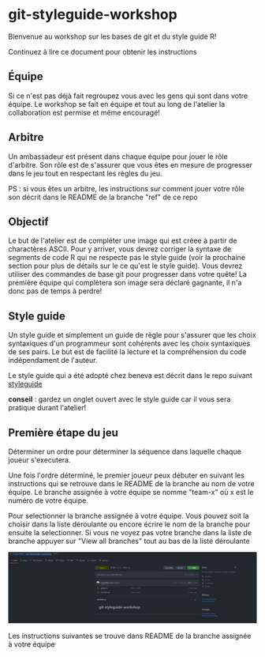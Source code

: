 # git-styleguide-workshop

Bienvenue au workshop sur les bases de git et du style guide R!

Continuez à lire ce document pour obtenir les instructions

## Équipe

Si ce n'est pas déjà fait regroupez vous avec les gens qui sont dans votre équipe. Le workshop se fait en équipe et tout au long de l'atelier la collaboration est permise et même encouragé!

## Arbitre

Un ambassadeur est présent dans chaque équipe pour jouer le rôle d'arbitre. Son rôle est de s'assurer que vous êtes en mesure de progresser dans le jeu tout en respectant les règles du jeu.

PS : si vous êtes un arbitre, les instructions sur comment jouer votre rôle son décrit dans le README de la branche "ref" de ce repo

## Objectif

Le but de l'atelier est de compléter une image qui est créee à partir de charactères ASCII. Pour y arriver, vous devrez corriger la syntaxe de segments de code R qui ne respecte pas le style guide (voir la prochaine section pour plus de détails sur le ce qu'est le style guide). Vous devrez utiliser des commandes de base git pour progresser dans votre quête! La première équipe qui complètera son image sera déclaré gagnante, il n'a donc pas de temps à perdre!

## Style guide

Un style guide et simplement un guide de règle pour s'assurer que les choix syntaxiques d'un programmeur sont cohérents avec les choix syntaxiques de ses pairs. Le but est de facilité la lecture et la compréhension du code indépendament de l'auteur.

Le style guide qui a été adopté chez beneva est décrit dans le repo suivant [styleguide](https://github.com/LaCapitale/cgen-actu-coding)

**conseil** : gardez un onglet ouvert avec le style guide car il vous sera pratique durant l'atelier!

## Première étape du jeu

Déterminer un ordre pour déterminer la séquence dans laquelle chaque joueur s'executera.

Une fois l'ordre déterminé, le premier joueur peux débuter en suivant les instructions qui se retrouve dans le README de la branche au nom de votre équipe. Le branche assignée à votre équipe se nomme "team-x" où x est le numéro de votre équipe.

Pour selectionner la branche assignée à votre équipe. Vous pouvez soit la choisir dans la liste déroulante ou encore écrire le nom de la branche pour ensuite la selectionner. Si vous ne voyez pas votre branche dans la liste de branche appuyer sur "View all branches" tout au bas de la liste déroulante

![](./img/gh_branch.PNG)

Les instructions suivantes se trouve dans README de la branche assignée à votre équipe
